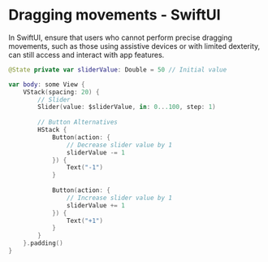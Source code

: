 # Dragging movements - SwiftUI

In SwiftUI, ensure that users who cannot perform precise dragging movements, such as those using assistive devices or with limited dexterity, can still access and interact with app features.

```swift
@State private var sliderValue: Double = 50 // Initial value

var body: some View {
    VStack(spacing: 20) {
        // Slider
        Slider(value: $sliderValue, in: 0...100, step: 1)
        
        // Button Alternatives
        HStack {
            Button(action: {
                // Decrease slider value by 1
                sliderValue -= 1
            }) {
                Text("-1")
            }
            
            Button(action: {
                // Increase slider value by 1
                sliderValue += 1
            }) {
                Text("+1")
            }
        }
    }.padding()
}
```
